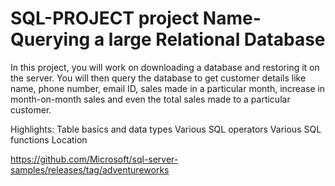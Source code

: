 # SQL-PROJECT project Name-Querying a large Relational Database

In this project, you will work on downloading a database and restoring it on the server. You will then query the database to get customer details like name, phone number, email ID, sales made in a particular month, increase in month-on-month sales and even the total sales made to a particular customer.

Highlights:
Table basics and data types
Various SQL operators
Various SQL functions
Location

https://github.com/Microsoft/sql-server-samples/releases/tag/adventureworks



